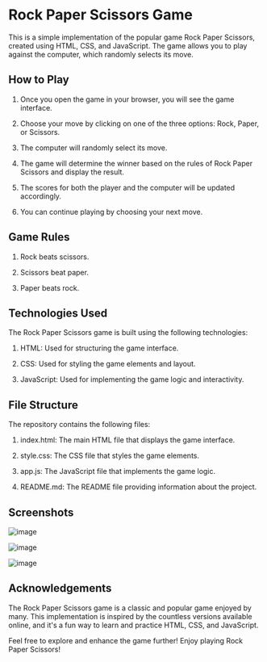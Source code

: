 
# Rock Paper Scissors Game

This is a simple implementation of the popular game Rock Paper Scissors, created using HTML, CSS, and JavaScript. The game allows you to play against the computer, which randomly selects its move.


## How to Play

1. Once you open the game in your browser, you will see the game interface.

2. Choose your move by clicking on one of the three options: Rock, Paper, or Scissors.
3. The computer will randomly select its move.
4. The game will determine the winner based on the rules of Rock Paper Scissors and display the result.
5. The scores for both the player and the computer will be updated accordingly.
6. You can continue playing by choosing your next move.
## Game Rules

1. Rock beats scissors.

2. Scissors beat paper.
3. Paper beats rock.
## Technologies Used

The Rock Paper Scissors game is built using the following technologies:

1. HTML: Used for structuring the game interface.

2. CSS: Used for styling the game elements and layout.
3. JavaScript: Used for implementing the game logic and interactivity.
## File Structure

The repository contains the following files:

1. index.html: The main HTML file that displays the game interface.
2. style.css: The CSS file that styles the game elements.

3. app.js: The JavaScript file that implements the game logic.
4. README.md: The README file providing information about the project.

## Screenshots

![image](https://github.com/thepratikshrote/rock_paper_scissor_game/assets/139691671/6a3f6c8c-477c-44bf-8429-089d45b5faa9)

![image](https://github.com/thepratikshrote/rock_paper_scissor_game/assets/139691671/7c8a2b7c-8114-4fc7-b668-52c654c46db6)

![image](https://github.com/thepratikshrote/rock_paper_scissor_game/assets/139691671/6e8e7e7e-460a-4cca-9a4d-2db0e23d8566)

## Acknowledgements

The Rock Paper Scissors game is a classic and popular game enjoyed by many. This implementation is inspired by the countless versions available online, and it's a fun way to learn and practice HTML, CSS, and JavaScript.

Feel free to explore and enhance the game further! Enjoy playing Rock Paper Scissors!


